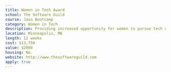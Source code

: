 ```yaml
---
title: Women in Tech Award
school: The Software Guild
course: Java Bootcamp
category: Women in Tech
description: Providing increased opportunity for women to pursue tech careers is important to The Software Guild and to American industry. This $2,000 award is available to all female enrollees.
location: Minneapolis, MN
length: 12 weeks
cost: $13,750
value: $2000
housing: No.
website: http://www.thesoftwareguild.com
apply: true
---
```

